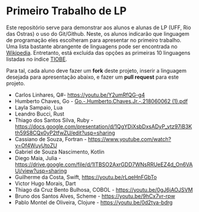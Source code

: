 # Primeiro Trabalho de LP
Este repositório serve para demonstrar aos alunos e alunas de LP (UFF, Rio das Ostras) o uso do Git/Github. Neste, os alunos indicarão que linguagem de programação eles escolheram para apresentar no primeiro trabalho. Uma lista bastante abrangente de linguagens pode ser encontrada no [Wikipedia](https://en.wikipedia.org/wiki/List_of_programming_languages). Entretanto, está excluída das opções as primeiras 10 linguagens listadas no índice [TIOBE](https://www.tiobe.com/tiobe-index/).

Para tal, cada aluno deve fazer um **fork** deste projeto, inserir a linguagem desejada para apresentação abaixo, e fazer um **pull request** para este projeto.

* Carlos Linhares, Q#- https://youtu.be/Y2umRfQG-g4
* Humberto Chaves, Go - [Go.-.Humberto.Chaves.Jr.-.218060062 (1).pdf](https://github.com/carlosbazilio/primeiro_trabalho_lp/files/5284521/Go.-.Humberto.Chaves.Jr.-.218060062.1.pdf)
* Layla Sampaio, Lua
* Leandro Bucci, Rust
* Thiago dos Santos Silva, Ruby - https://docs.google.com/presentation/d/1QgYDiXsbDxsADyP_vtz97iB3Kth59S8CQx0yP2tfwZU/edit?usp=sharing
* Cassiano de Souza, Fortran - https://www.youtube.com/watch?v=Of4WuyUtoZU
* Gabriel de Souza Nascimento, Kotlin
* Diego Maia, Julia - https://drive.google.com/file/d/1lTBSO2AxrGDD7WNsRRUeEZ4d_On6VAUj/view?usp=sharing
* Guilherme da Costa, Swift, https://youtu.be/rLqeHnFGbTo
* Victor Hugo Morais, Dart
* Thiago da Cruz Bento Bulhosa, COBOL - https://youtu.be/0gJ6jAOJSVM
* Bruno dos Santos Alves, Scheme - https://youtu.be/9hCx7vr-rpw
* Pablo Montel de Oliveira, Clojure - https://youtu.be/0d2tya-bdrg
